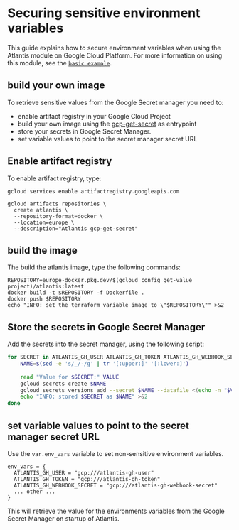 # Securing sensitive environment variables

This guide explains how to secure environment variables when using the Atlantis module on Google Cloud Platform. For more information on using this module, see the [`basic example`](../basic/README.md).

## build your own image
To retrieve sensitive values from the Google Secret manager you need to:

- enable artifact registry in your Google Cloud Project
- build your own image using the [gcp-get-secret](https://github.com/binxio/gcp-get-secret) as entrypoint
- store your secrets in Google Secret Manager.
- set variable values to point to the secret manager secret URL

## Enable artifact registry
To enable artifact registry, type:

```shell
gcloud services enable artifactregistry.googleapis.com

gcloud artifacts repositories \
  create atlantis \
  --repository-format=docker \
  --location=europe \
  --description="Atlantis gcp-get-secret"
```

## build the image
The build the atlantis image, type the following commands:

```shell
REPOSITORY=europe-docker.pkg.dev/$(gcloud config get-value project)/atlantis:latest
docker build -t $REPOSITORY -f Dockerfile .
docker push $REPOSITORY
echo "INFO: set the terraform variable image to \"$REPOSITORY\"" >&2
```

## Store the secrets in Google Secret Manager
Add the secrets into the secret manager, using the following script:

```bash
for SECRET in ATLANTIS_GH_USER ATLANTIS_GH_TOKEN ATLANTIS_GH_WEBHOOK_SECRET; do
    NAME=$(sed -e 's/_/-/g' | tr '[:upper:]' '[:lower:]')
    
    read "Value for $SECRET:" VALUE
    gcloud secrets create $NAME
    gcloud secrets versions add --secret $NAME --datafile <(echo -n "$VALUE")
    echo "INFO: stored $SECRET as $NAME" >&2
done    
```

## set variable values to point to the secret manager secret URL
Use the `var.env_vars` variable to set non-sensitive environment variables.

```hcl
env_vars = {
  ATLANTIS_GH_USER = "gcp:///atlantis-gh-user"
  ATLANTIS_GH_TOKEN = "gcp:///atlantis-gh-token"
  ATLANTIS_GH_WEBHOOK_SECRET = "gcp:///atlantis-gh-webhook-secret"
  ... other ...
}
```
This will retrieve the value for the environments variables from the Google Secret Manager on startup of Atlantis.
